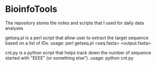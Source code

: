 # BioinfoTools
The repository stores the notes and scripts that I used for daily data analyses

getseq.pl is a perl script that allow user to extract the target sequence based on a list of IDs. 
usage: perl getseq.pl <list of IDs> <seq.fasta> <output.fasta>

cnt.py is a python script that helps track down the number of sequence started with "EEEE" (or something else"). 
usage: python cnt.py
